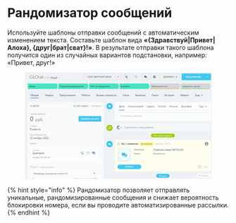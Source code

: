 # Рандомизатор сообщений

Используйте шаблоны отправки сообщений с автоматическим изменением текста. Составьте шаблон вида **«{Здравствуй|Привет|Алоха}, {друг|брат|сват}!»**. В результате отправки такого шаблона получится один из случайных вариантов подстановки, например: «Привет, друг!»

<figure><img src=".gitbook/assets/Рандомизатор.gif" alt=""><figcaption></figcaption></figure>

{% hint style="info" %}
Рандомизатор позволяет отправлять уникальные, рандомизированные сообщения и снижает вероятность блокировки номера, если вы проводите автоматизированные рассылки.
{% endhint %}
